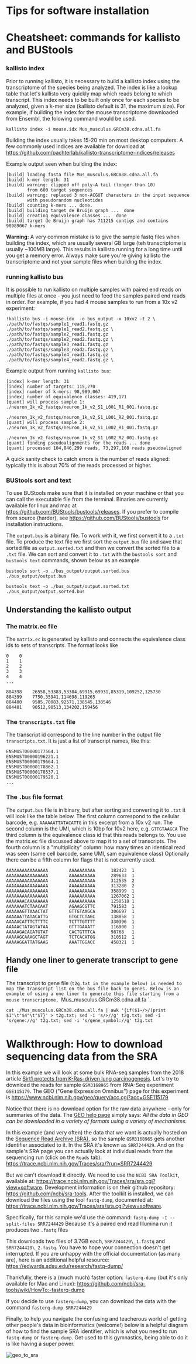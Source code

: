 # Tips for software installation

# Cheatsheet: commands for kallisto and BUStools

### kallisto index
Prior to running kallisto, it is necessary to build a kallisto index using the transcriptome of the species being analyzed. The index is like a lookup table that let's kallisto very quickly map which reads belong to which transcript. This index needs to be built only once for each species to be analyzed, given a k-mer size (kallisto default is 31, the maximum size). For example, if building the index for the mouse transcriptome downloaded from Ensembl, the folowing command would be used. 
```
kallisto index -i mouse.idx Mus_musculus.GRCm38.cdna.all.fa 
```
Building the index usually takes 15-20 min on most desktop computers. A few commonly used indices are available for download at https://github.com/pachterlab/kallisto-transcriptome-indices/releases

Example output seen when building the index:
```
[build] loading fasta file Mus_musculus.GRCm38.cdna.all.fa
[build] k-mer length: 31
[build] warning: clipped off poly-A tail (longer than 10)
        from 600 target sequences
[build] warning: replaced 3 non-ACGUT characters in the input sequence
        with pseudorandom nucleotides
[build] counting k-mers ... done.
[build] building target de Bruijn graph ...  done 
[build] creating equivalence classes ...  done
[build] target de Bruijn graph has 711215 contigs and contains 98989067 k-mers 
```

**Warning:** A very common mistake is to give the sample fastq files when building the index, which are usually several GB large (teh transcriptome is usually ~100MB large). This results in kallisto running for a long time until you get a memory error. Always make sure you're giving kallisto the transcriptome and not your sample files when building the index.

### running kallisto bus
It is possible to run kallisto on multiple samples with paired end reads on multiple files at once - you just need to feed the samples paired end reads in order. For example, if you had 4 mouse samples to run from a 10x v2 experiment:
```
!kallisto bus -i mouse.idx  -o bus_output -x 10xv2 -t 2 \
./path/to/fastqs/sample1_read1.fastq.gz ./path/to/fastqs/sample1_read2.fastq.gz \
./path/to/fastqs/sample2_read1.fastq.gz ./path/to/fastqs/sample2_read2.fastq.gz \
./path/to/fastqs/sample3_read1.fastq.gz ./path/to/fastqs/sample3_read2.fastq.gz \
./path/to/fastqs/sample4_read1.fastq.gz ./path/to/fastqs/sample4_read2.fastq.gz \
```

Example output from running `kallisto bus`:
```
[index] k-mer length: 31
[index] number of targets: 115,270
[index] number of k-mers: 98,989,067
[index] number of equivalence classes: 419,171
[quant] will process sample 1: ./neuron_1k_v2_fastqs/neuron_1k_v2_S1_L001_R1_001.fastq.gz
                               ./neuron_1k_v2_fastqs/neuron_1k_v2_S1_L001_R2_001.fastq.gz
[quant] will process sample 2: ./neuron_1k_v2_fastqs/neuron_1k_v2_S1_L002_R1_001.fastq.gz
                               ./neuron_1k_v2_fastqs/neuron_1k_v2_S1_L002_R2_001.fastq.gz
[quant] finding pseudoalignments for the reads ... done
[quant] processed 104,846,299 reads, 73,297,108 reads pseudoaligned
```

A quick sanity check to catch errors is the number of reads aligned: typically this is about 70% of the reads processed or higher.


### BUStools sort and text

To use BUStools make sure that it is installed on your machine or that you can call the executable file from the terminal. Binaries are currently available for linux and mac at https://github.com/BUStools/bustools/releases. If you prefer to compile from source (harder), see https://github.com/BUStools/bustools for installation instructions.

The ```output.bus``` is a binary file. To work with it, we first convert it to a `.txt` file. To produce the text file we first sort the ```output.bus``` file and save that sorted file as ```output.sorted.txt``` and then we convert the sorted file to a `.txt` file. We can sort and convert it to `.txt` with the `bustools sort` and `bustools text` commands, shown below as an example. 

```
bustools sort -o ./bus_output/output.sorted.bus ./bus_output/output.bus
```

```
bustools text -o ./bus_output/output.sorted.txt ./bus_output/output.sorted.bus
```

## Understanding the kallisto output


### The matrix.ec file
The `matrix.ec` is generated by kallisto and connects the equivalence class ids to sets of transcripts. The format looks like
```
0    0
1    1
2    2
3    3
4    4
...

884398    26558,53383,53384,69915,69931,85319,109252,125730
884399    7750,35941,114698,119265
884400    9585,70083,92571,138545,138546
884401    90512,90513,134202,159456
```
### The `transcripts.txt` file

The transcript id correspond to the line number in the output file `transcripts.txt`. It is just a list of transcript names, like this:
```
ENSMUST00000177564.1
ENSMUST00000196221.1
ENSMUST00000179664.1
ENSMUST00000178862.1
ENSMUST00000178537.1
ENSMUST00000179520.1
...
```

### The `.bus` file format

The `output.bus` file is in binary, but after sorting and converting it to `.txt` it will look like the table below.
The first column correspond to the cellular barcode, e.g. `AAAAAATTATACATTG` in this excerpt from a 10x v2 run.
The second column is the UMI, which is 10bp for 10v2 here, e.g. `GTTGTAAGCA`
The third column is the equivalence class id that this reads belongs to. You use the matrix.ec file discussed above to map it to a set of transcripts.
The fourth column is a "multiplicity" column: how many times an identical read was seen (same cell barcode, same UMI, sam equivalence class)
Optionally there can be a fifth column for flags that is not currently used.
```
AAAAAAAAAAAAAAAA        AAAAAAAAAA      182423  1
AAAAAAAAAAAAAAAA        AAAAAAAAAA      289633  1
AAAAAAAAAAAAAAAA        AAAAAAAAAA      312535  2
AAAAAAAAAAAAAAAA        AAAAAAAAAA      313280  2
AAAAAAAAAAAAAAAA        AAAAAAAAAA      358999  1
AAAAAAAAAAAAAAAA        AAAAAAAAAA      1267062 1
AAAAAAACAAAAAAAA        AAAAAAAAAA      1258518 1
AAAAAAATCTAACAAT        AGAAGCGTTC      791583  1
AAAAAAGTTAAACTAT        GTTGTAAGCA      306697  1
AAAAAATTATACATTG        GTGCTCTAGC      138858  1
AAAAACATTTCTTTTC        TCTTTGTTTT      330396  1
AAAAACTATAGTATAA        GTTTGAAATT      116900  1
AAAAAGACAGATGTAT        CACTGTTTCA      98768   1
AAAAAGCAAAGCTAGT        TCTCACATGG      310512  1
AAAAAGGATTATGAAG        AAATTGGACC      458321  1
```

## Handy one liner to generate transcript to gene file
The transcript to gene file (`t2g.txt in the example below) is needed to map the transcript list on the bus file back to genes. Below is an example of using a one liner to generate this file starting from a mouse transcriptome, `Mus_musculus.GRCm38.cdna.all.fa `.
```
cat ./Mus_musculus.GRCm38.cdna.all.fa | awk '{if($1~/>/)print $1"\t"$4"\t"$7}' > t2g.txt; sed -i 's/>//g' t2g.txt; sed -i 's/gene://g' t2g.txt; sed -i 's/gene_symbol://g' t2g.txt
```

# Walkthrough: How to download sequencing data from the SRA 

In this example we will look at some bulk RNA-seq samples from the 2018 article [Sirt1 protects from K-Ras-driven lung carcinogenesis](https://doi.org/10.15252/embr.201643879). Let's try to download the reads for sample `GSM3168965` from RNA-Seq experiment `GSE115179`. 
The GEO ("Gene Expression Omnibus") page for this experiment is  https://www.ncbi.nlm.nih.gov/geo/query/acc.cgi?acc=GSE115179

Notice that there is no download option for the raw data anywhere - only for summaries of the data. The [GEO help page](https://www.ncbi.nlm.nih.gov/geo/info/download.html) simply says:
_All the data in GEO can be downloaded in a variety of formats using a variety of mechanisms._

In this example (and very often) the data that we want is actually hosted on the [Sequence Read Archive (SRA)](https://www.ncbi.nlm.nih.gov/sra), so the sample `GSM3168965` gets another identifier associated to it. In the SRA it's known as `SRR7244429`. And on the sample's SRA page you can actually look at individual reads from the sequencing run (click on the `Reads` tab): https://trace.ncbi.nlm.nih.gov/Traces/sra/?run=SRR7244429


But we can't download it directly. We need to use the `NCBI SRA Toolkit`, available at: https://trace.ncbi.nlm.nih.gov/Traces/sra/sra.cgi?view=software. Development information is on their github repository: https://github.com/ncbi/sra-tools. After the toolkit is installed, we can download the files using the tool `fastq-dump`, documented at: https://trace.ncbi.nlm.nih.gov/Traces/sra/sra.cgi?view=software.


Specifically, for this sample we'd use the command: `fastq-dump -I --split-files SRR7244429`
Because it's a paired end read Illumina run it produces two `.fastq` files

This downloads two files of 3.7GB each, `SRR7244429\_1.fastq` and `SRR7244429\_2.fastq`. You have to hope your connection doesn't get interrupted.  If you are unhappy with the official documentation (as many are), here is an additional helpful resource: https://edwards.sdsu.edu/research/fastq-dump/

Thankfully, there is a (much much) faster option: `fasterq-dump` (but it's only available for Mac and Linux): https://github.com/ncbi/sra-tools/wiki/HowTo:-fasterq-dump

If you decide to use `fasterq-dump`, you can download the data with the command `fasterq-dump SRR7244429`

Finally, to help you navigate the confusing and teacherous world of getting other people's data in bioinformatics (welcome!) below is a helpful diagram of how to find the sample SRA identifier, which is what you need to run `fastq-dump` or `fasterq-dump`. Get used to this gymnastics, being able to do it is like having a super power.



![geo_to_sra](https://user-images.githubusercontent.com/12504176/52777648-270c7200-2ff9-11e9-9a1d-2b14b0a79300.png)

